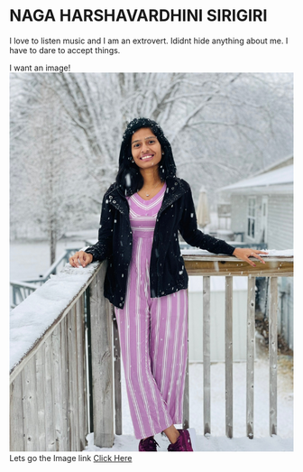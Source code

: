# NAGA HARSHAVARDHINI SIRIGIRI
 I love to listen music and I am an extrovert. Ididnt hide anything about me. I have to dare to accept things.

I want an image! ![myself](https://github.com/HarshavardhiniSirigiri/assignment2-Sirigiri/blob/main/Harshapic.jpg)
Lets go the Image link
[Click Here](https://github.com/HarshavardhiniSirigiri/assignment2-Sirigiri/blob/main/Harshapic.jpg)